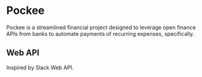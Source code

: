 # Pockee

Pockee is a streamlined financial project designed to leverage open finance APIs from banks to automate payments of recurring expenses, specifically.

## Web API

Inspired by Slack Web API.